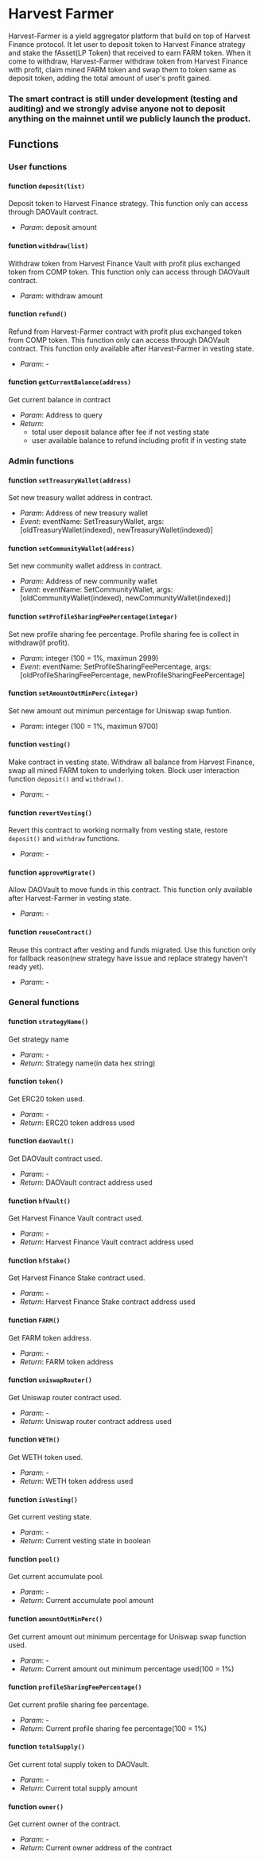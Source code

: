 # Harvest Farmer
Harvest-Farmer is a yield aggregator platform that build on top of Harvest Finance protocol. It let user to deposit token to Harvest Finance strategy and stake the fAsset(LP Token) that received to earn FARM token. When it come to withdraw, Harvest-Farmer withdraw token from Harvest Finance with profit, claim mined FARM token and swap them to token same as deposit token, adding the total amount of user's profit gained.

### The smart contract is still under development (testing and auditing) and we strongly advise anyone not to deposit anything on the mainnet until we publicly launch the product.

## Functions
### User functions
#### function `deposit(list)`
Deposit token to Harvest Finance strategy. This function only can access through DAOVault contract.
- *Param*: deposit amount

#### function `withdraw(list)`
Withdraw token from Harvest Finance Vault with profit plus exchanged token from COMP token. This function only can access through DAOVault contract.
- *Param*: withdraw amount

#### function `refund()`
Refund from Harvest-Farmer contract with profit plus exchanged token from COMP token. This function only can access through DAOVault contract. This function only available after Harvest-Farmer in vesting state.
- *Param*: -

#### function `getCurrentBalance(address)`
Get current balance in contract
- *Param*: Address to query
- *Return*: 
  - total user deposit balance after fee if not vesting state
  - user available balance to refund including profit if in vesting state

### Admin functions
#### function `setTreasuryWallet(address)`
Set new treasury wallet address in contract.
- *Param*: Address of new treasury wallet
- *Event*: eventName: SetTreasuryWallet, args: [oldTreasuryWallet(indexed), newTreasuryWallet(indexed)]

#### function `setCommunityWallet(address)`
Set new community wallet address in contract.
- *Param*: Address of new community wallet
- *Event*: eventName: SetCommunityWallet, args: [oldCommunityWallet(indexed), newCommunityWallet(indexed)]

#### function `setProfileSharingFeePercentage(integar)`
Set new profile sharing fee percentage. Profile sharing fee is collect in withdraw(if profit).
- *Param*: integer (100 = 1%, maximun 2999)
- *Event*: eventName: SetProfileSharingFeePercentage, args: [oldProfileSharingFeePercentage, newProfileSharingFeePercentage]

#### function `setAmountOutMinPerc(integar)`
Set new amount out minimun percentage for Uniswap swap funtion.
- *Param*: integer (100 = 1%, maximun 9700)

#### function `vesting()`
Make contract in vesting state. Withdraw all balance from Harvest Finance, swap all mined FARM token to underlying token. Block user interaction function `deposit()` and `withdraw()`.
- *Param*: -

#### function `revertVesting()`
Revert this contract to working normally from vesting state, restore `deposit()` and `withdraw` functions.
- *Param*: -

#### function `approveMigrate()`
Allow DAOVault to move funds in this contract. This function only available after Harvest-Farmer in vesting state.
- *Param*: -

#### function `reuseContract()`
Reuse this contract after vesting and funds migrated. Use this function only for fallback reason(new strategy have issue and replace strategy haven't ready yet).
- *Param*: -

### General functions
#### function `strategyName()`
Get strategy name
- *Param*: -
- *Return*: Strategy name(in data hex string)

#### function `token()`
Get ERC20 token used.
- *Param*: -
- *Return*: ERC20 token address used

#### function `daoVault()`
Get DAOVault contract used.
- *Param*: -
- *Return*: DAOVault contract address used

#### function `hfVault()`
Get Harvest Finance Vault contract used.
- *Param*: -
- *Return*: Harvest Finance Vault contract address used

#### function `hfStake()`
Get Harvest Finance Stake contract used.
- *Param*: -
- *Return*: Harvest Finance Stake contract address used

#### function `FARM()`
Get FARM token address.
- *Param*: -
- *Return*: FARM token address

#### function `uniswapRouter()`
Get Uniswap router contract used.
- *Param*: -
- *Return*: Uniswap router contract address used

#### function `WETH()`
Get WETH token used.
- *Param*: -
- *Return*: WETH token address used

#### function `isVesting()`
Get current vesting state.
- *Param*: -
- *Return*: Current vesting state in boolean

#### function `pool()`
Get current accumulate pool.
- *Param*: -
- *Return*: Current accumulate pool amount

#### function `amountOutMinPerc()`
Get current amount out minimum percentage for Uniswap swap function used.
- *Param*: -
- *Return*: Current amount out minimum percentage used(100 = 1%)

#### function `profileSharingFeePercentage()`
Get current profile sharing fee percentage.
- *Param*: -
- *Return*: Current profile sharing fee percentage(100 = 1%)

#### function `totalSupply()`
Get current total supply token to DAOVault.
- *Param*: -
- *Return*: Current total supply amount

#### function `owner()`
Get current owner of the contract.
- *Param*: -
- *Return*: Current owner address of the contract
